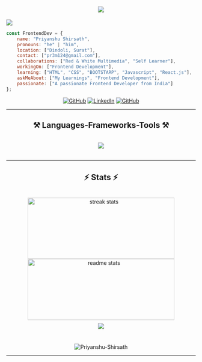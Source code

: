 <h1 align="center">
    <img src="https://readme-typing-svg.herokuapp.com/?font=Righteous&size=35&center=true&vCenter=true&width=500&height=70&duration=4000&lines=Hey+There!+👋;+I'm+Priyanshu+Shirsath!;" />
</h1>

<img src="https://camo.githubusercontent.com/130ffc354b6ee3c8c9e506276e598bf4e19ea7950df203dacf6aeee4fc543a50/68747470733a2f2f616e616c7974696373696e6469616d61672e636f6d2f77702d636f6e74656e742f75706c6f6164732f323031382f31322f646576656c6f7065722d6472696262626c652e676966"/>

<div>
    
```javascript
const FrontendDev = {
    name: "Priyanshu Shirsath",
    pronouns: "he" | "him",
    location: ["Dindoli, Surat"],
    contact: ["pr3m124@gmail.com"],
    collaborations: ["Red & White Multimedia", "Self Learner"],
    workingOn: ["Frontend Development"],
    learning: ["HTML", "CSS", "BOOTSTARP", "Javascript", "React.js"],
    askMeAbout: ["My Learnings", "Frontend Development"],
    passionate: ["A passionate Frontend Developer from India"]
};
```

 </div>

<p align="center">
<a href="https://github.com/Priyanshu-Shirsath"><img src="https://img.icons8.com/bubbles/50/000000/github.png" alt="GitHub"/></a>
<a href="https://www.linkedin.com/in/priyanshu-shirsath/?trk=opento_sprofile_topcard">
<img src="https://img.icons8.com/bubbles/50/000000/linkedin.png" alt="LinkedIn"/></a>
<a href="https://www.instagram.com/ft.chetannn_/?next=%2F&hl=en"><img src="https://img.icons8.com/bubbles/50/000000/instagram.png" alt="GitHub"/></a>
<!--   <a href="https://discordapp.com/users/822812589624393749"><img src="https://img.icons8.com/bubbles/50/000000/discord.png" alt="Discord"/></a> -->
</p>

</div>

 <hr/>

<h2 align="center">⚒ Languages-Frameworks-Tools ⚒</h2>
<br/>
<div align="center">
<!--     <img src="https://skillicons.dev/icons?i=aiscript,androidstudio,aws,c,cpp,cmake,github,figma,git" />
    <img src="https://skillicons.dev/icons?i=discord,python,bots,flutter,gcp,firebase,kotlin,linkedin,java,visualstudio,twitter" /><br>
    <img src="https://skillicons.dev/icons?i=cpp,dart,python,flutter,firebase,supabase,androidstudio,vscode,github,java,php,sqlite" /> -->
    <img src="https://skillicons.dev/icons?i=html,css,bootstrap,jquery,javascript,react,git" />
</div>

<br/>
<hr/>




<h2 align="center">⚡ Stats ⚡</h2>
<br>

<div align=center>
  <img width=390 height=162.84 src="https://github-readme-stats.vercel.app/api?username=Priyanshu-Shirsath&theme=algolia&show_icons=true&rank_icon=github&border_radius=20&count_private=true" alt="streak stats"/>
<img width=390 height=162.84 src="https://github-readme-streak-stats.herokuapp.com/?user=Priyanshu-Shirsath&theme=algolia&border_radius=20" alt="readme stats"/>
  <br/>

   <img align="center" style="margin:0.5rem" src="https://github-readme-stats.vercel.app/api/top-langs/?username=Priyanshu-Shirsath&layout=donut-vertical&show_icons=true&rank_icon=github&border_radius=20&title_color=00AEFF&text_color=c9cacc&icon_color=4AB197&bg_color=050F2C"/>
</div>

<br/>

<p align="center"> <img src="https://komarev.com/ghpvc/?username=Priyanshu-Shirsath&label=Profile%20views&color=0e75b6&style=flat" alt="Priyanshu-Shirsath" /> </p>

<hr/>
